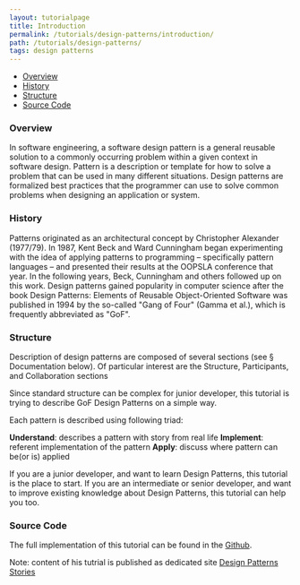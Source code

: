 ```yaml
---
layout: tutorialpage
title: Introduction
permalink: /tutorials/design-patterns/introduction/
path: /tutorials/design-patterns/
tags: design patterns
---
```


* [Overview](#Overview)
* [History](#History)
* [Structure](#Structure)
* [Source Code](#SourceCode)

###  <a id="Overview"></a>Overview 

In software engineering, a software design pattern is a general reusable solution to a commonly occurring problem within a given context in software design. 
Pattern is a description or template for how to solve a problem that can be used in many different situations. 
Design patterns are formalized best practices that the programmer can use to solve common problems when designing an application or system.


###  <a id="History"></a>History 

Patterns originated as an architectural concept by Christopher Alexander (1977/79). 
In 1987, Kent Beck and Ward Cunningham began experimenting with the idea of applying patterns to programming – specifically pattern languages – and presented 
their results at the OOPSLA conference that year.
In the following years, Beck, Cunningham and others followed up on this work.
Design patterns gained popularity in computer science after the 
book Design Patterns: Elements of Reusable Object-Oriented Software was published in 1994 by the so-called "Gang of Four" (Gamma et al.), 
which is frequently abbreviated as "GoF". 

###  <a id="Structure"></a>Structure

Description of design patterns are composed of several sections (see § Documentation below). 
Of particular interest are the Structure, Participants, and Collaboration sections

Since standard structure can be complex for junior developer, this tutorial is trying to describe GoF Design Patterns on a simple way.

Each pattern is described using following triad:

**Understand**: describes a pattern with story from real life
**Implement**: referent implementation of the pattern
**Apply**: discuss where pattern can be(or is) applied

If you are a junior developer, and want to learn Design Patterns, this tutorial is the place to start.
If you are an intermediate or senior developer, and want to improve existing knowledge about Design Patterns, this tutorial can help you too.

###  <a id="SourceCode"></a>Source Code

The full implementation of this tutorial can be found in the [Github](https://github.com/dstar55/100-words-design-patterns-java).

Note: content of his tutrial is published as dedicated site [Design Patterns Stories](http://www.design-patterns-stories.com/)
